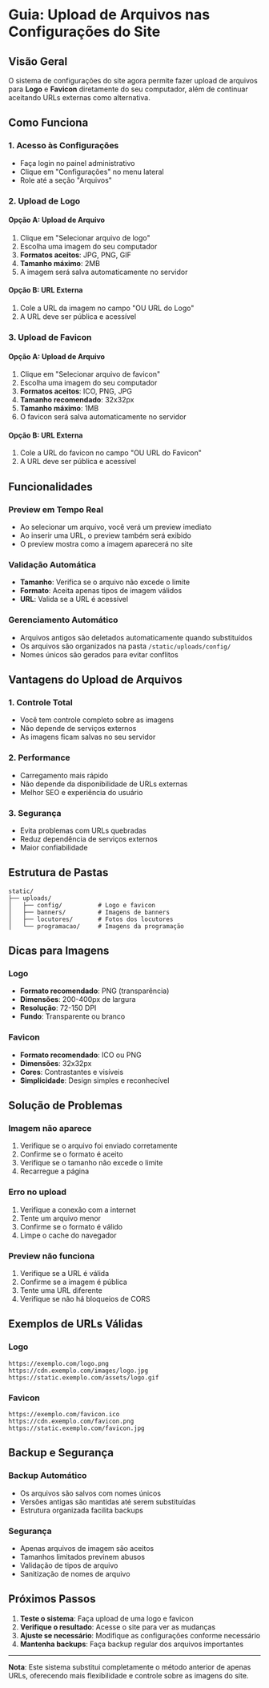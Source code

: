 # Guia: Upload de Arquivos nas Configurações do Site

## Visão Geral

O sistema de configurações do site agora permite fazer upload de arquivos para **Logo** e **Favicon** diretamente do seu computador, além de continuar aceitando URLs externas como alternativa.

## Como Funciona

### 1. Acesso às Configurações
- Faça login no painel administrativo
- Clique em "Configurações" no menu lateral
- Role até a seção "Arquivos"

### 2. Upload de Logo

#### Opção A: Upload de Arquivo
1. Clique em "Selecionar arquivo de logo"
2. Escolha uma imagem do seu computador
3. **Formatos aceitos**: JPG, PNG, GIF
4. **Tamanho máximo**: 2MB
5. A imagem será salva automaticamente no servidor

#### Opção B: URL Externa
1. Cole a URL da imagem no campo "OU URL do Logo"
2. A URL deve ser pública e acessível

### 3. Upload de Favicon

#### Opção A: Upload de Arquivo
1. Clique em "Selecionar arquivo de favicon"
2. Escolha uma imagem do seu computador
3. **Formatos aceitos**: ICO, PNG, JPG
4. **Tamanho recomendado**: 32x32px
5. **Tamanho máximo**: 1MB
6. O favicon será salva automaticamente no servidor

#### Opção B: URL Externa
1. Cole a URL do favicon no campo "OU URL do Favicon"
2. A URL deve ser pública e acessível

## Funcionalidades

### Preview em Tempo Real
- Ao selecionar um arquivo, você verá um preview imediato
- Ao inserir uma URL, o preview também será exibido
- O preview mostra como a imagem aparecerá no site

### Validação Automática
- **Tamanho**: Verifica se o arquivo não excede o limite
- **Formato**: Aceita apenas tipos de imagem válidos
- **URL**: Valida se a URL é acessível

### Gerenciamento Automático
- Arquivos antigos são deletados automaticamente quando substituídos
- Os arquivos são organizados na pasta `/static/uploads/config/`
- Nomes únicos são gerados para evitar conflitos

## Vantagens do Upload de Arquivos

### 1. Controle Total
- Você tem controle completo sobre as imagens
- Não depende de serviços externos
- As imagens ficam salvas no seu servidor

### 2. Performance
- Carregamento mais rápido
- Não depende da disponibilidade de URLs externas
- Melhor SEO e experiência do usuário

### 3. Segurança
- Evita problemas com URLs quebradas
- Reduz dependência de serviços externos
- Maior confiabilidade

## Estrutura de Pastas

```
static/
├── uploads/
│   ├── config/          # Logo e favicon
│   ├── banners/         # Imagens de banners
│   ├── locutores/       # Fotos dos locutores
│   └── programacao/     # Imagens da programação
```

## Dicas para Imagens

### Logo
- **Formato recomendado**: PNG (transparência)
- **Dimensões**: 200-400px de largura
- **Resolução**: 72-150 DPI
- **Fundo**: Transparente ou branco

### Favicon
- **Formato recomendado**: ICO ou PNG
- **Dimensões**: 32x32px
- **Cores**: Contrastantes e visíveis
- **Simplicidade**: Design simples e reconhecível

## Solução de Problemas

### Imagem não aparece
1. Verifique se o arquivo foi enviado corretamente
2. Confirme se o formato é aceito
3. Verifique se o tamanho não excede o limite
4. Recarregue a página

### Erro no upload
1. Verifique a conexão com a internet
2. Tente um arquivo menor
3. Confirme se o formato é válido
4. Limpe o cache do navegador

### Preview não funciona
1. Verifique se a URL é válida
2. Confirme se a imagem é pública
3. Tente uma URL diferente
4. Verifique se não há bloqueios de CORS

## Exemplos de URLs Válidas

### Logo
```
https://exemplo.com/logo.png
https://cdn.exemplo.com/images/logo.jpg
https://static.exemplo.com/assets/logo.gif
```

### Favicon
```
https://exemplo.com/favicon.ico
https://cdn.exemplo.com/favicon.png
https://static.exemplo.com/favicon.jpg
```

## Backup e Segurança

### Backup Automático
- Os arquivos são salvos com nomes únicos
- Versões antigas são mantidas até serem substituídas
- Estrutura organizada facilita backups

### Segurança
- Apenas arquivos de imagem são aceitos
- Tamanhos limitados previnem abusos
- Validação de tipos de arquivo
- Sanitização de nomes de arquivo

## Próximos Passos

1. **Teste o sistema**: Faça upload de uma logo e favicon
2. **Verifique o resultado**: Acesse o site para ver as mudanças
3. **Ajuste se necessário**: Modifique as configurações conforme necessário
4. **Mantenha backups**: Faça backup regular dos arquivos importantes

---

**Nota**: Este sistema substitui completamente o método anterior de apenas URLs, oferecendo mais flexibilidade e controle sobre as imagens do site. 